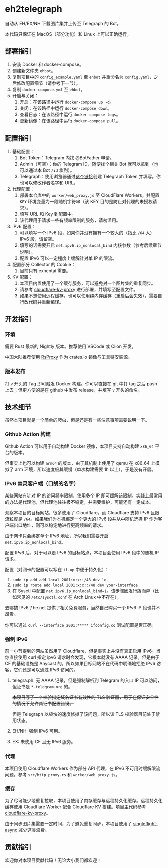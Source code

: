 # eh2telegraph

自动从 EH/EX/NH 下载图片集并上传至 Telegraph 的 Bot。

本代码只保证在 MacOS（部分功能）和 Linux 上可以正确运行。

## 部署指引
1. 安装 Docker 和 docker-compose。
2. 创建新文件夹 `ehbot`。
2. 复制项目中的 `config_example.yaml` 至 `ehbot` 并重命名为 `config.yaml`，之后修改配置细节（请参考下一节）。
3. 复制 `docker-compose.yml` 至 `ehbot`。
4. 开启与关闭：
    1. 开启：在该路径中运行 `docker-compose up -d`。
    2. 关闭：在该路径中运行 `docker-compose down`。
    3. 查看日志：在该路径中运行 `docker-compose logs`。
    4. 更新镜像：在该路径中运行 `docker-compose pull`。

## 配置指引
1. 基础配置：
    1. Bot Token：Telegram 内找 @BotFather 申请。
    2. Admin（可空）：你的 Telegram ID，随便找个相关 Bot 就可以拿到（也可以通过本 Bot `/id` 拿到）。
    3. Telegraph：使用浏览器通过[这个链接](https://api.telegra.ph/createAccount?short_name=test_account&author_name=test_author)创建 Telegraph Token 并填写。你也可以修改作者名字和 URL。
2. 代理配置：
    1. 部署本仓库中的 `worker/web_proxy.js` 至 CloudFlare Workers，并配置 `KEY` 环境变量为一段随机字符串（该 KEY 目的是防止对代理的未授权请求）。
    2. 填写 URL 和 Key 到配置中。
    3. 该代理用于请求一些有频率限制的服务，请勿滥用。
3. IPv6 配置：
    1. 可以填写一个 IPv6 段，如果你并没有拥有一个较大的（指比 `/64` 大）IPv6 段，请留空。
    2. 填写的话需要开启 `net.ipv6.ip_nonlocal_bind` 内核参数（参考后续章节说明）。
    3. 配置 IPv6 可以一定程度上缓解针对单 IP 的限流。
4. 配置部分 Collector 的 Cookie：
    1. 目前只有 exhentai 需要。
5. KV 配置：
    1. 本项目内置使用了一个缓存服务，可以避免对一个图片集的重复同步。
    2. 请参考 [cloudflare-kv-proxy](https://github.com/ihciah/cloudflare-kv-proxy) 进行部署，并填写至配置文件。
    3. 如果不想使用远程缓存，也可以使用纯内存缓存（重启后会失效），需要自行改代码并重新编译。

## 开发指引
### 环境
需要 Rust 最新的 Nightly 版本。推荐使用 VSCode 或 Clion 开发。

中国大陆推荐使用 [RsProxy](https://rsproxy.cn/) 作为 crates.io 镜像与工具链安装源。

### 版本发布
打 `v` 开头的 Tag 即可触发 Docker 构建。你可以直接在 git 中打 tag 之后 push 上去；但更方便的是在 github 中发布 release，并填写 `v` 开头的命名。

## 技术细节
虽然本项目就是一个简单的爬虫，但是还是有一些注意事项需要说明一下。

### Github Action 构建
Github Action 可以用于自动构建 Docker 镜像，本项目支持自动构建 `x86_64` 平台的版本。

但事实上也可以构建 `arm64` 的版本，由于其机制上使用了 qemu 在 x86_64 上模拟了 arm 环境，所以速度极其缓慢（单次构建需要 1h 以上），于是没有开启。

### IPv6 幽灵客户端（口胡的名字）
某些网站有针对 IP 的访问频率限制，使用多个 IP 即可缓解该限制。实践上最常用的办法是代理池，但代理池往往极不稳定，并需要维护，可能还有一定成本。

观察本项目的目标网站，很多使用了 Cloudflare，而 Cloudflare 支持 IPv6 且限流粒度是 `/64`。如果我们为本机绑定一个更大的 IPv6 段并从中随机选择 IP 作为客户端出口地址，则可以稳定地进行更高频率的请求。

由于网卡只会绑定单个 IPv6 地址，所以我们需要开启 `net.ipv6.ip_nonlocal_bind`。

配置 IPv6 后，对于可以走 IPv6 的目标站点，本项目会使用 IPv6 段中的随机 IP 请求。

配置（对网卡的配置可以写在 `if-up` 中便于持久化）：
1. `sudo ip add add local 2001:x:x::/48 dev lo`
2. `sudo ip route add local 2001:x:x::/48 dev your-interface`
3. 在 Sysctl 中配置 `net.ipv6.ip_nonlocal_bind=1`。该步骤因发行版而异（比如常见的 `/etc/sysctl.conf` 在 Arch Linux 中不存在）。

去哪搞 IPv6？he.net 提供了相关免费服务，当然自己购买一个 IPv6 IP 段也并不昂贵。

你可以通过 `curl --interface 2001:***** ifconfig.co` 测试配置是否正确。

### 强制 IPv6
前一小节提到的网站虽然用了 Cloudflare，但是事实上并没有真正启用 IPv6。当你直接使用 curl 指定 ipv6 请求时会发现，它根本就没有 AAAA 记录。但是由于 CF 的基础设施是 Anycast 的，所以如果目标网站不在代码中明确地拒绝 IPv6 访客，它们还是可以通过 IPv6 访问的。

1. telegra.ph: 无 AAAA 记录，但是强制解析到 Telegram 的入口 IP 可以访问，但证书是 `*.telegram.org` 的。

    ~~本项目写了一个校验指定域名证书有效性的 TLS 验证器，用于在保证安全性的情况下允许其证书配置错误。~~

    但是 Telegraph 以极快的速度修掉了该问题，所以该 TLS 校验器目前处于禁用状态。
2. EH/NH: 强制 IPv6 可用。
3. EX: 未使用 CF 且无 IPv6 服务。

### 代理
本项目使用 Cloudflare Workers 作为部分 API 代理，在 IPv6 不可用时缓解限流问题。参考 `src/http_proxy.rs` 和 `worker/web_proxy.js`。

### 缓存
为了尽可能少地重复拉取，本项目使用了内存缓存与远程持久化缓存。远程持久化缓存使用 Cloudflare Worker 配合 Cloudflare KV 搭建。项目主代码参考 [cloudflare-kv-proxy](https://github.com/ihciah/cloudflare-kv-proxy)。

由于同步图片集需要一定时间，为了避免重复同步，本项目使用了 [singleflight-async](https://github.com/ihciah/singleflight-async) 减少这类浪费。

## 贡献指引
欢迎你对本项目贡献代码！无论大小我们都欢迎！
